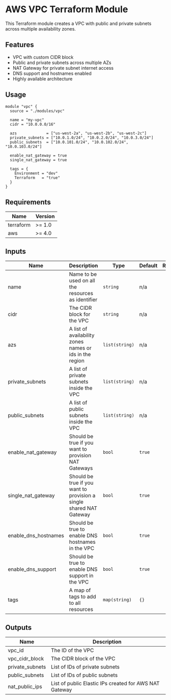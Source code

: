 # AWS VPC Terraform Module

This Terraform module creates a VPC with public and private subnets across multiple availability zones.

## Features

- VPC with custom CIDR block
- Public and private subnets across multiple AZs
- NAT Gateway for private subnet internet access
- DNS support and hostnames enabled
- Highly available architecture

## Usage

```hcl
module "vpc" {
  source = "./modules/vpc"

  name = "my-vpc"
  cidr = "10.0.0.0/16"

  azs             = ["us-west-2a", "us-west-2b", "us-west-2c"]
  private_subnets = ["10.0.1.0/24", "10.0.2.0/24", "10.0.3.0/24"]
  public_subnets  = ["10.0.101.0/24", "10.0.102.0/24", "10.0.103.0/24"]

  enable_nat_gateway = true
  single_nat_gateway = true

  tags = {
    Environment = "dev"
    Terraform   = "true"
  }
}
```

## Requirements

| Name | Version |
|------|----------|
| terraform | >= 1.0 |
| aws | >= 4.0 |

## Inputs

| Name | Description | Type | Default | Required |
|------|-------------|------|---------|:--------:|
| name | Name to be used on all the resources as identifier | `string` | n/a | yes |
| cidr | The CIDR block for the VPC | `string` | n/a | yes |
| azs | A list of availability zones names or ids in the region | `list(string)` | n/a | yes |
| private_subnets | A list of private subnets inside the VPC | `list(string)` | n/a | yes |
| public_subnets | A list of public subnets inside the VPC | `list(string)` | n/a | yes |
| enable_nat_gateway | Should be true if you want to provision NAT Gateways | `bool` | `true` | no |
| single_nat_gateway | Should be true if you want to provision a single shared NAT Gateway | `bool` | `true` | no |
| enable_dns_hostnames | Should be true to enable DNS hostnames in the VPC | `bool` | `true` | no |
| enable_dns_support | Should be true to enable DNS support in the VPC | `bool` | `true` | no |
| tags | A map of tags to add to all resources | `map(string)` | `{}` | no |

## Outputs

| Name | Description |
|------|-------------|
| vpc_id | The ID of the VPC |
| vpc_cidr_block | The CIDR block of the VPC |
| private_subnets | List of IDs of private subnets |
| public_subnets | List of IDs of public subnets |
| nat_public_ips | List of public Elastic IPs created for AWS NAT Gateway |
